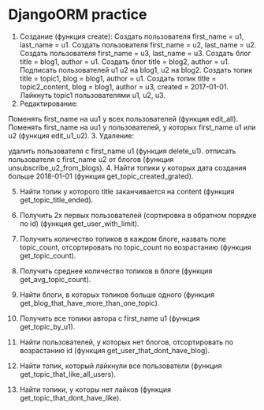 # DjangoORM practice

1. Создание (функция create):
Создать пользователя first_name = u1, last_name = u1.
Создать пользователя first_name = u2, last_name = u2.
Создать пользователя first_name = u3, last_name = u3.
Создать блог title = blog1, author = u1.
Создать блог title = blog2, author = u1.
Подписать пользователей u1 u2 на blog1, u2 на blog2.
Создать топик title = topic1, blog = blog1, author = u1.
Создать топик title = topic2_content, blog = blog1, author = u3, created = 2017-01-01.
Лайкнуть topic1 пользователями u1, u2, u3.
2. Редактирование:

Поменять first_name на uu1 у всех пользователей (функция edit_all).
Поменять first_name на uu1 у пользователей, у которых first_name u1 или u2 (функция edit_u1_u2).
3. Удаление:

удалить пользователя с first_name u1 (функция delete_u1).
отписать пользователя с first_name u2 от блогов (функция unsubscribe_u2_from_blogs).
4. Найти топики у которых дата создания больше 2018-01-01 (функция get_topic_created_grated).

5. Найти топик у которого title заканчивается на content (функция get_topic_title_ended).

6. Получить 2х первых пользователей (сортировка в обратном порядке по id) (функция get_user_with_limit).

7. Получить количество топиков в каждом блоге, назвать поле topic_count, отсортировать по topic_count по возрастанию (функция get_topic_count).

8. Получить среднее количество топиков в блоге (функция get_avg_topic_count).

9. Найти блоги, в которых топиков больше одного (функция get_blog_that_have_more_than_one_topic).

10. Получить все топики автора с first_name u1 (функция get_topic_by_u1).

11. Найти пользователей, у которых нет блогов, отсортировать по возрастанию id (функция get_user_that_dont_have_blog).

12. Найти топик, который лайкнули все пользователи (функция get_topic_that_like_all_users).

13. Найти топики, у которы нет лайков (функция get_topic_that_dont_have_like).
